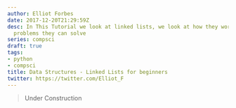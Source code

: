 ```yaml
---
author: Elliot Forbes
date: 2017-12-20T21:29:59Z
desc: In This Tutorial we look at linked lists, we look at how they work and what
  problems they can solve
series: compsci
draft: true
tags:
- python
- compsci
title: Data Structures - Linked Lists for beginners
twitter: https://twitter.com/Elliot_F
---
```


> Under Construction